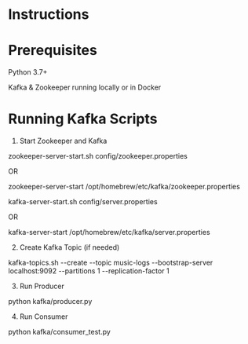 # Instructions

# Prerequisites

Python 3.7+

Kafka & Zookeeper running locally or in Docker

# Running Kafka Scripts
1. Start Zookeeper and Kafka

zookeeper-server-start.sh config/zookeeper.properties

OR

zookeeper-server-start /opt/homebrew/etc/kafka/zookeeper.properties

kafka-server-start.sh config/server.properties 

OR

kafka-server-start /opt/homebrew/etc/kafka/server.properties

2. Create Kafka Topic (if needed)

kafka-topics.sh --create --topic music-logs --bootstrap-server localhost:9092 --partitions 1 --replication-factor 1

3. Run Producer

python kafka/producer.py

4. Run Consumer

python kafka/consumer_test.py
